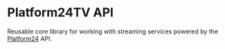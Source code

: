 # Platform24TV API

Reusable core library for working with streaming services powered by the [Platform24](https://platform24.tv/) API.